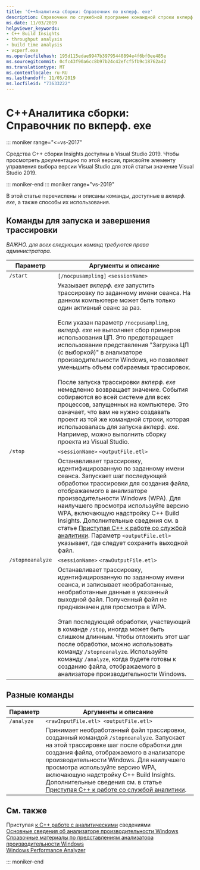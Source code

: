 ```yaml
---
title: 'C++Аналитика сборки: Справочник по вкперф. exe'
description: Справочник по служебной программе командной строки вкперф. exe.
ms.date: 11/03/2019
helpviewer_keywords:
- C++ Build Insights
- throughput analysis
- build time analysis
- vcperf.exe
ms.openlocfilehash: 195d115edae9947b39795440894e4f6bf0ee485e
ms.sourcegitcommit: 0cfc43f90a6cc8b97b24c42efcf5fb9c18762a42
ms.translationtype: MT
ms.contentlocale: ru-RU
ms.lasthandoff: 11/05/2019
ms.locfileid: "73633222"
---
```

# <a name="c-build-insights-vcperfexe-reference"></a>C++Аналитика сборки: Справочник по вкперф. exe

::: moniker range="<=vs-2017"

Средства C++ сборки Insights доступны в Visual Studio 2019. Чтобы просмотреть документацию по этой версии, присвойте элементу управления выбора версии Visual Studio для этой статьи значение Visual Studio 2019.

::: moniker-end
::: moniker range="vs-2019"

В этой статье перечислены и описаны команды, доступные в *вкперф. exe*, а также способы их использования.

## <a name="commands-to-start-and-stop-traces"></a>Команды для запуска и завершения трассировки

*ВАЖНО. для всех следующих команд требуются права администратора.*

| Параметр           | Аргументы и описание |
|------------------|---------------------------|
| `/start`         | `[/nocpusampling]` `<sessionName>` |
|                  | Указывает *вкперф. exe* запустить трассировку по заданному имени сеанса. На данном компьютере может быть только один активный сеанс за раз. <br/><br/> Если указан параметр `/nocpusampling`, *вкперф. exe* не выполняет сбор примеров использования ЦП. Это предотвращает использование представления "Загрузка ЦП (с выборкой)" в анализаторе производительности Windows, но позволяет уменьшить объем собираемых трассировок. <br/><br/> После запуска трассировки *вкперф. exe* немедленно возвращает значение. События собираются во всей системе для всех процессов, запущенных на компьютере. Это означает, что вам не нужно создавать проект из той же командной строки, которая использовалась для запуска *вкперф. exe*. Например, можно выполнить сборку проекта из Visual Studio. |
| `/stop`          | `<sessionName>` `<outputFile.etl>` |
|                  | Останавливает трассировку, идентифицированную по заданному имени сеанса. Запускает шаг последующей обработки трассировки для создания файла, отображаемого в анализаторе производительности Windows (WPA). Для наилучшего просмотра используйте версию WPA, включающую надстройку C++ Build Insights. Дополнительные сведения см. в статье [Приступая C++ к работе со службой аналитики](get-started-with-cpp-build-insights.md). Параметр `<outputFile.etl>` указывает, где следует сохранить выходной файл. |
| `/stopnoanalyze` | `<sessionName>` `<rawOutputFile.etl>` |
|                  | Останавливает трассировку, идентифицированную по заданному имени сеанса, и записывает необработанные, необработанные данные в указанный выходной файл. Полученный файл не предназначен для просмотра в WPA. <br/><br/> Этап последующей обработки, участвующий в команде `/stop`, иногда может быть слишком длинным. Чтобы отложить этот шаг после обработки, можно использовать команду `/stopnoanalyze`. Используйте команду `/analyze`, когда будете готовы к созданию файла, отображаемого в анализаторе производительности Windows. |

## <a name="miscellaneous-commands"></a>Разные команды

| Параметр     | Аргументы и описание |
|------------|---------------------------|
| `/analyze` | `<rawInputFile.etl> <outputFile.etl>` |
|            | Принимает необработанный файл трассировки, созданный командой `/stopnoanalyze`. Запускает на этой трассировке шаг после обработки для создания файла, отображаемого в анализаторе производительности Windows. Для наилучшего просмотра используйте версию WPA, включающую надстройку C++ Build Insights. Дополнительные сведения см. в статье [Приступая C++ к работе со службой аналитики](get-started-with-cpp-build-insights.md). |

## <a name="see-also"></a>См. также

Приступая [к C++ работе с аналитическими](get-started-with-cpp-build-insights.md) сведениями\
[Основные сведения об анализаторе производительности Windows](wpa-basics.md)\
[Справочные материалы по представлениям анализатора производительности Windows](wpa-views-reference.md)\
[Windows Performance Analyzer](/windows-hardware/test/wpt/windows-performance-analyzer)

::: moniker-end
